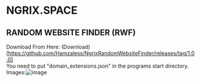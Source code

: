 # NGRIX.SPACE
## RANDOM WEBSITE FINDER (RWF)

Download From Here: (Download)[https://github.com/Hamzaless/NgrixRandomWebsiteFinder/releases/tag/1.0.0]<br>
You need to put "domain_extensions.json" in the programs start directory.<br>
Images:![image](https://github.com/Hamzaless/NgrixRandomWebsiteFinder/assets/89343438/2e27644b-7d30-41cc-9585-c0543380f28c)
